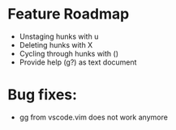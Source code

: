 # Feature Roadmap
* Unstaging hunks with u
* Deleting hunks with X
* Cycling through hunks with ()
* Provide help (g?) as text document

# Bug fixes:
* gg from vscode.vim does not work anymore
